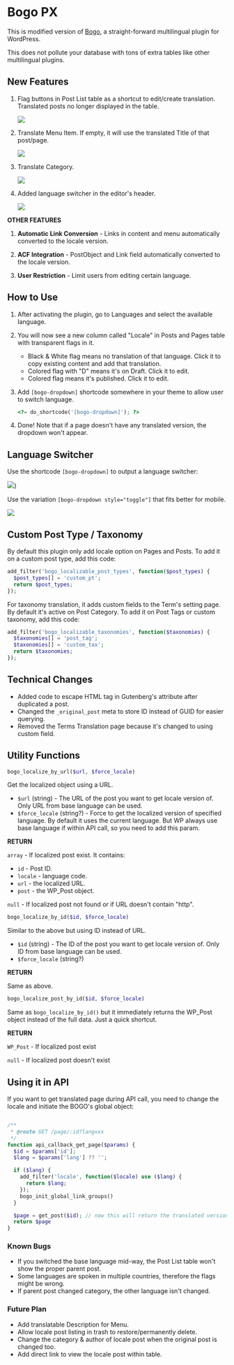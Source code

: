 # Bogo PX

This is modified version of [Bogo](https://wordpress.org/plugins/bogo/), a straight-forward multilingual plugin for WordPress.

This does not pollute your database with tons of extra tables like other multilingual plugins.

## New Features

1. Flag buttons in Post List table as a shortcut to edit/create translation. Translated posts no longer displayed in the table.

    ![](https://raw.github.com/hrsetyono/cdn/master/bogo/bogo-flags.png)

1. Translate Menu Item. If empty, it will use the translated Title of that post/page.

    ![](https://raw.github.com/hrsetyono/cdn/master/bogo/bogo-menu-item-localize.png)

1. Translate Category.

    ![](https://raw.github.com/hrsetyono/cdn/master/bogo/bogo-term-localize.png)

1. Added language switcher in the editor's header.

    ![](https://raw.github.com/hrsetyono/cdn/master/bogo/bogo-editor-switcher.png)

**OTHER FEATURES**

1. **Automatic Link Conversion** - Links in content and menu automatically converted to the locale version.

1. **ACF Integration** - PostObject and Link field automatically converted to the locale version.

1. **User Restriction** - Limit users from editing certain language.

## How to Use

1. After activating the plugin, go to Languages and select the available language.

1. You will now see a new column called "Locale" in Posts and Pages table with transparent flags in it.

    - Black & White flag means no translation of that language. Click it to copy existing content and add that translation.
    - Colored flag with "D" means it's on Draft. Click it to edit.
    - Colored flag means it's published. Click it to edit.

1. Add `[bogo-dropdown]` shortcode somewhere in your theme to allow user to switch language.

    ```php
    <?= do_shortcode('[bogo-dropdown]'); ?>
    ```

1. Done! Note that if a page doesn't have any translated version, the dropdown won't appear.

## Language Switcher

Use the shortcode `[bogo-dropdown]` to output a language switcher:

![](https://raw.github.com/hrsetyono/cdn/master/bogo/bogo-menu-translated.png))


Use the variation `[bogo-dropdown style="toggle"]` that fits better for mobile.

![](https://raw.github.com/hrsetyono/cdn/master/bogo/bogo-menu-toggle.png)

## Custom Post Type / Taxonomy

By default this plugin only add locale option on Pages and Posts. To add it on a custom post type, add this code:

```php
add_filter('bogo_localizable_post_types', function($post_types) {
  $post_types[] = 'custom_pt';
  return $post_types;
});
```

For taxonomy translation, it adds custom fields to the Term's setting page. By default it's active on Post Category. To add it on Post Tags or custom taxonomy, add this code:

```php
add_filter('bogo_localizable_taxonomies', function($taxonomies) {
  $taxonomies[] = 'post_tag';
  $taxonomies[] = 'custom_tax';
  return $taxonomies;
});
```

## Technical Changes

- Added code to escape HTML tag in Gutenberg's attribute after duplicated a post.
- Changed the `_original_post` meta to store ID instead of GUID for easier querying.
- Removed the Terms Translation page because it's changed to using custom field.

## Utility Functions

```php
bogo_localize_by_url($url, $force_locale)
```

Get the localized object using a URL.

- `$url` (string) - The URL of the post you want to get locale version of. Only URL from base language can be used.
- `$force_locale` (string?) - Force to get the localized version of specified language. By default it uses the current language. But WP always use base language if within API call, so you need to add this param.

**RETURN**

`array` - If localized post exist. It contains:

- `id` - Post ID.
- `locale` - language code.
- `url` - the localized URL.
- `post` - the WP_Post object.

`null` - If localized post not found or if URL doesn't contain "http".

```php
bogo_localize_by_id($id, $force_locale)
```

Similar to the above but using ID instead of URL.

- `$id` (string) - The ID of the post you want to get locale version of. Only ID from base language can be used.
- `$force_locale` (string?)

**RETURN**

Same as above.

```php
bogo_localize_post_by_id($id, $force_locale)
```

Same as `bogo_localize_by_id()` but it immediately returns the WP_Post object instead of the full data. Just a quick shortcut.

**RETURN**

`WP_Post` - If localized post exist

`null` - If localized post doesn't exist

## Using it in API

If you want to get translated page during API call, you need to change the locale and initiate the BOGO's global object:

```php

/**
 * @route GET /page/:id?lang=xx
 */
function api_callback_get_page($params) {
  $id = $params['id'];
  $lang = $params['lang'] ?? '';

  if ($lang) {
    add_filter('locale', function($locale) use ($lang) {
      return $lang;
    });
    bogo_init_global_link_groups()
  }

  $page = get_post($id); // now this will return the translated version, if any
  return $page
}
```

### Known Bugs

- If you switched the base language mid-way, the Post List table won't show the proper parent post.
- Some languages are spoken in multiple countries, therefore the flags might be wrong.
- If parent post changed category, the other language isn't changed.

### Future Plan

- Add translatable Description for Menu.
- Allow locale post listing in trash to restore/permanently delete.
- Change the category & author of locale post when the original post is changed too.
- Add direct link to view the locale post within table.
